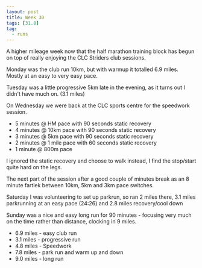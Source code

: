 ```yaml
---
layout: post
title: Week 30
tags: [31.8]
tag:
  - runs
---
```


A higher mileage week now that the half marathon training block has begun on top of really enjoying the CLC Striders club sessions.

Monday was the club run 10km, but with warmup it totalled 6.9 miles. Mostly at an easy to very easy pace.

Tuesday was a little progressive 5km late in the evening, as it turns out I didn't have much on. (3.1  miles)

On Wednesday we were back at the CLC sports centre for the speedwork session.

- 5 minutes @ HM pace with 90 seconds static recovery
- 4 minutes @ 10km pace with 90 seconds static recovery
- 3 minutes @ 5km pace with 90 seconds static recovery
- 2 minutes @ 1 mile pace with 60 seconds static recovery
- 1 minute @ 800m pace

 I ignored the static recovery and choose to walk instead, I find the stop/start quite hard on the legs.

 The next part of the session after a good couple of minutes break as an 8 minute fartlek between 10km, 5km and 3km pace switches.

 Saturday I was volunteering to set up parkrun, so ran 2 miles there, 3.1 miles parkrunning at an easy pace (24:26) and 2.8 miles recovery/cool down

 Sunday was a nice and easy long run for 90 minutes - focusing very much on the time rather than distance, clocking in 9 miles.

- 6.9 miles - easy club run
- 3.1 miles - progressive run
- 4.8 miles - Speedwork
- 7.8 miles - park run and warm up and down
- 9.0 miles - long run
